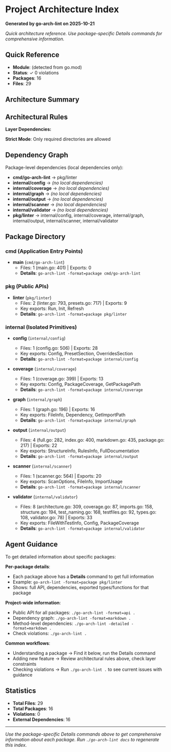 # Project Architecture Index

**Generated by go-arch-lint on 2025-10-21**

*Quick architecture reference. Use package-specific Details commands for comprehensive information.*

## Quick Reference

- **Module**: (detected from go.mod)
- **Status**: ✓ 0 violations
- **Packages**: 16
- **Files**: 29

## Architecture Summary

## Architectural Rules

**Layer Dependencies:**


**Strict Mode**: Only required directories are allowed

## Dependency Graph

Package-level dependencies (local dependencies only):

- **cmd/go-arch-lint** → pkg/linter
- **internal/config** → *(no local dependencies)*
- **internal/coverage** → *(no local dependencies)*
- **internal/graph** → *(no local dependencies)*
- **internal/output** → *(no local dependencies)*
- **internal/scanner** → *(no local dependencies)*
- **internal/validator** → *(no local dependencies)*
- **pkg/linter** → internal/config, internal/coverage, internal/graph, internal/output, internal/scanner, internal/validator

## Package Directory

### cmd (Application Entry Points)

- **main** (`cmd/go-arch-lint`)
  - Files: 1 (main.go: 401) | Exports: 0
  - **Details**: `go-arch-lint -format=package cmd/go-arch-lint`


### pkg (Public APIs)

- **linter** (`pkg/linter`)
  - Files: 2 (linter.go: 793, presets.go: 717) | Exports: 9
  - Key exports: Run, Init, Refresh
  - **Details**: `go-arch-lint -format=package pkg/linter`


### internal (Isolated Primitives)

- **config** (`internal/config`)
  - Files: 1 (config.go: 506) | Exports: 28
  - Key exports: Config, PresetSection, OverridesSection
  - **Details**: `go-arch-lint -format=package internal/config`

- **coverage** (`internal/coverage`)
  - Files: 1 (coverage.go: 399) | Exports: 13
  - Key exports: Config, PackageCoverage, GetPackagePath
  - **Details**: `go-arch-lint -format=package internal/coverage`

- **graph** (`internal/graph`)
  - Files: 1 (graph.go: 196) | Exports: 16
  - Key exports: FileInfo, Dependency, GetImportPath
  - **Details**: `go-arch-lint -format=package internal/graph`

- **output** (`internal/output`)
  - Files: 4 (full.go: 282, index.go: 400, markdown.go: 435, package.go: 217) | Exports: 22
  - Key exports: StructureInfo, RulesInfo, FullDocumentation
  - **Details**: `go-arch-lint -format=package internal/output`

- **scanner** (`internal/scanner`)
  - Files: 1 (scanner.go: 564) | Exports: 20
  - Key exports: ScanOptions, FileInfo, ImportUsage
  - **Details**: `go-arch-lint -format=package internal/scanner`

- **validator** (`internal/validator`)
  - Files: 8 (architecture.go: 309, coverage.go: 87, imports.go: 158, structure.go: 194, test_naming.go: 168, testfiles.go: 92, types.go: 108, validator.go: 78) | Exports: 33
  - Key exports: FileWithTestInfo, Config, PackageCoverage
  - **Details**: `go-arch-lint -format=package internal/validator`


## Agent Guidance

To get detailed information about specific packages:

**Per-package details**:
- Each package above has a **Details** command to get full information
- Example: `go-arch-lint -format=package pkg/linter`
- Shows: full API, dependencies, exported types/functions for that package

**Project-wide information**:
- Public API for all packages: `./go-arch-lint -format=api .`
- Dependency graph: `./go-arch-lint -format=markdown .`
- Method-level dependencies: `./go-arch-lint -detailed -format=markdown .`
- Check violations: `./go-arch-lint .`

**Common workflows**:
- Understanding a package → Find it below, run the Details command
- Adding new feature → Review architectural rules above, check layer constraints
- Checking violations → Run `./go-arch-lint .` to see current issues with guidance

## Statistics

- **Total Files**: 29
- **Total Packages**: 16
- **Violations**: 0
- **External Dependencies**: 16

---

*Use the package-specific Details commands above to get comprehensive information about each package.*
*Run `./go-arch-lint docs` to regenerate this index.*
